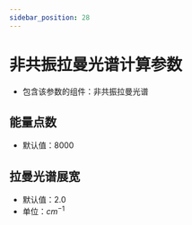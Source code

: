 ```yaml
---
sidebar_position: 28
---
```


# 非共振拉曼光谱计算参数
- 包含该参数的组件：非共振拉曼光谱

## 能量点数
- 默认值：8000

## 拉曼光谱展宽
- 默认值：2.0
- 单位：$cm^{-1}$